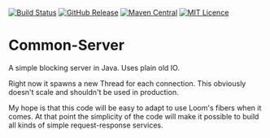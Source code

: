 
[![Build Status](https://travis-ci.org/codemonstur/common-server.svg?branch=master)](https://travis-ci.org/codemonstur/common-server)
[![GitHub Release](https://img.shields.io/github/release/codemonstur/common-server.svg)](https://github.com/codemonstur/common-server/releases) 
[![Maven Central](https://maven-badges.herokuapp.com/maven-central/com.github.codemonstur/common-server/badge.svg)](http://mvnrepository.com/artifact/com.github.codemonstur/common-server)
[![MIT Licence](https://badges.frapsoft.com/os/mit/mit.svg?v=103)](https://opensource.org/licenses/mit-license.php)

# Common-Server

A simple blocking server in Java.
Uses plain old IO.

Right now it spawns a new Thread for each connection.
This obviously doesn't scale and shouldn't be used in production.

My hope is that this code will be easy to adapt to use Loom's fibers when it comes.
At that point the simplicity of the code will make it possible to build all kinds of simple request-response services.